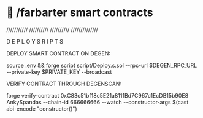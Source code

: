 # 🚩 /farbarter smart contracts

///////////
//////////
//////////
//////////////

D E P L O Y S R I P T S

DEPLOY SMART CONTRACT ON DEGEN:

source .env && forge script script/Deploy.s.sol --rpc-url $DEGEN_RPC_URL --private-key $PRIVATE_KEY --broadcast

VERIFY CONTRACT THROUGH DEGENSCAN:

forge verify-contract 0xC83c51bf18c5E21a8111Bd7C967c1EcDB15b90E8 AnkySpandas --chain-id 666666666 --watch --constructor-args $(cast abi-encode "constructor()")
